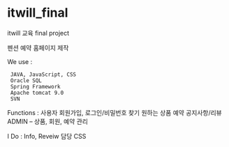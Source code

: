 # itwill_final


itwill 교육 final project 

펜션 예약 홈페이지 제작

We use : 
     
     JAVA, JavaScript, CSS
     Oracle SQL
     Spring Framework
     Apache tomcat 9.0
     SVN
     
Functions : 
     사용자 회원가입, 로그인/비밀번호 찾기
     원하는 상품 예약
     공지사항/리뷰
     ADMIN – 상품, 회원, 예약 관리 

I Do : 
      Info, Reveiw 담당
      CSS
      

